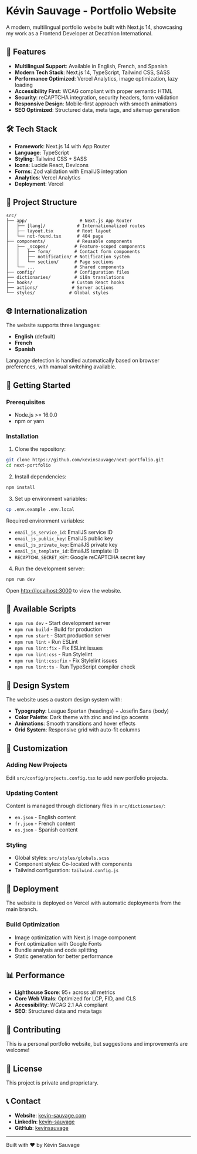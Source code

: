 # Kévin Sauvage - Portfolio Website

A modern, multilingual portfolio website built with Next.js 14, showcasing my work as a Frontend Developer at Decathlon International.

## 🚀 Features

- **Multilingual Support**: Available in English, French, and Spanish
- **Modern Tech Stack**: Next.js 14, TypeScript, Tailwind CSS, SASS
- **Performance Optimized**: Vercel Analytics, image optimization, lazy loading
- **Accessibility First**: WCAG compliant with proper semantic HTML
- **Security**: reCAPTCHA integration, security headers, form validation
- **Responsive Design**: Mobile-first approach with smooth animations
- **SEO Optimized**: Structured data, meta tags, and sitemap generation

## 🛠️ Tech Stack

- **Framework**: Next.js 14 with App Router
- **Language**: TypeScript
- **Styling**: Tailwind CSS + SASS
- **Icons**: Lucide React, DevIcons
- **Forms**: Zod validation with EmailJS integration
- **Analytics**: Vercel Analytics
- **Deployment**: Vercel

## 📁 Project Structure

```
src/
├── app/                    # Next.js App Router
│   ├── [lang]/            # Internationalized routes
│   ├── layout.tsx         # Root layout
│   └── not-found.tsx      # 404 page
├── components/            # Reusable components
│   ├── _scopes/          # Feature-scoped components
│   │   ├── form/         # Contact form components
│   │   ├── notification/ # Notification system
│   │   └── section/      # Page sections
│   └── ...               # Shared components
├── config/               # Configuration files
├── dictionaries/         # i18n translations
├── hooks/               # Custom React hooks
├── actions/             # Server actions
└── styles/             # Global styles
```

## 🌐 Internationalization

The website supports three languages:

- **English** (default)
- **French**
- **Spanish**

Language detection is handled automatically based on browser preferences, with manual switching available.

## 🚀 Getting Started

### Prerequisites

- Node.js >= 16.0.0
- npm or yarn

### Installation

1. Clone the repository:

```bash
git clone https://github.com/kevinsauvage/next-portfolio.git
cd next-portfolio
```

2. Install dependencies:

```bash
npm install
```

3. Set up environment variables:

```bash
cp .env.example .env.local
```

Required environment variables:

- `email_js_service_id`: EmailJS service ID
- `email_js_public_key`: EmailJS public key
- `email_js_private_key`: EmailJS private key
- `email_js_template_id`: EmailJS template ID
- `RECAPTCHA_SECRET_KEY`: Google reCAPTCHA secret key

4. Run the development server:

```bash
npm run dev
```

Open [http://localhost:3000](http://localhost:3000) to view the website.

## 📝 Available Scripts

- `npm run dev` - Start development server
- `npm run build` - Build for production
- `npm run start` - Start production server
- `npm run lint` - Run ESLint
- `npm run lint:fix` - Fix ESLint issues
- `npm run lint:css` - Run Stylelint
- `npm run lint:css:fix` - Fix Stylelint issues
- `npm run lint:ts` - Run TypeScript compiler check

## 🎨 Design System

The website uses a custom design system with:

- **Typography**: League Spartan (headings) + Josefin Sans (body)
- **Color Palette**: Dark theme with zinc and indigo accents
- **Animations**: Smooth transitions and hover effects
- **Grid System**: Responsive grid with auto-fit columns

## 🔧 Customization

### Adding New Projects

Edit `src/config/projects.config.tsx` to add new portfolio projects.

### Updating Content

Content is managed through dictionary files in `src/dictionaries/`:

- `en.json` - English content
- `fr.json` - French content
- `es.json` - Spanish content

### Styling

- Global styles: `src/styles/globals.scss`
- Component styles: Co-located with components
- Tailwind configuration: `tailwind.config.js`

## 🚀 Deployment

The website is deployed on Vercel with automatic deployments from the main branch.

### Build Optimization

- Image optimization with Next.js Image component
- Font optimization with Google Fonts
- Bundle analysis and code splitting
- Static generation for better performance

## 📊 Performance

- **Lighthouse Score**: 95+ across all metrics
- **Core Web Vitals**: Optimized for LCP, FID, and CLS
- **Accessibility**: WCAG 2.1 AA compliant
- **SEO**: Structured data and meta tags

## 🤝 Contributing

This is a personal portfolio website, but suggestions and improvements are welcome!

## 📄 License

This project is private and proprietary.

## 📞 Contact

- **Website**: [kevin-sauvage.com](https://www.kevin-sauvage.com)
- **LinkedIn**: [kevin-sauvage](https://www.linkedin.com/in/kevin-sauvage)
- **GitHub**: [kevinsauvage](https://github.com/kevinsauvage)

---

Built with ❤️ by Kévin Sauvage
